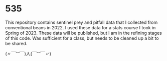 # 535

This repository contains sentinel prey and pitfall data that I collected from conventional beans in 2022. I used these data for a stats course I took in Spring of 2023. 
These data will be published, but I am in the refining stages of this code. Was sufficient for a class, but needs to be cleaned up a bit to be shared. 

(〃￣︶￣)人(￣︶￣〃)
